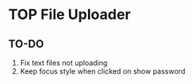 # TOP File Uploader

## TO-DO

1. Fix text files not uploading
2. Keep focus style when clicked on show password
